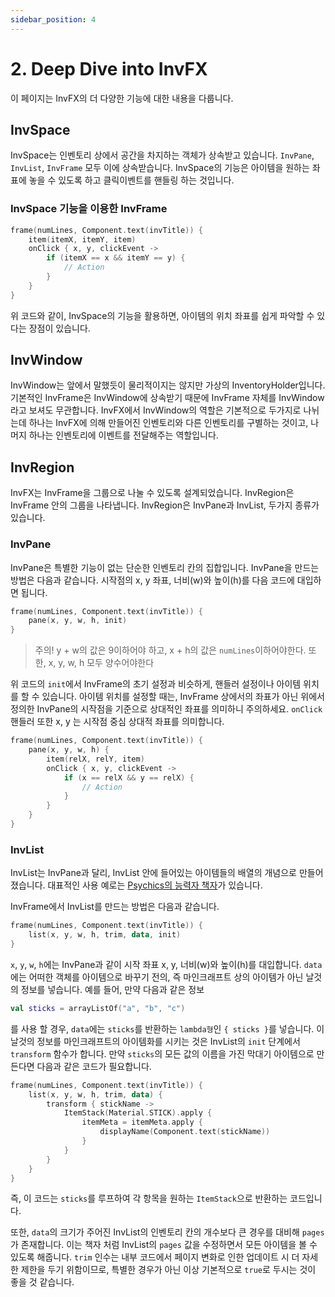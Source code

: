 ```yaml
---
sidebar_position: 4
---
```


# 2. Deep Dive into InvFX
이 페이지는 InvFX의 더 다양한 기능에 대한 내용을 다룹니다.

## InvSpace
InvSpace는 인벤토리 상에서 공간을 차지하는 객체가 상속받고 있습니다. `InvPane`, `InvList`, `InvFrame` 모두 이에 상속받습니다. InvSpace의 기능은 아이템을 원하는 좌표에 놓을 수 있도록 하고 클릭이벤트를 핸들링 하는 것입니다.

### InvSpace 기능을 이용한 InvFrame
```kotlin
frame(numLines, Component.text(invTitle)) {
    item(itemX, itemY, item)
    onClick { x, y, clickEvent ->
        if (itemX == x && itemY == y) {
            // Action
        }
    }
}
```

위 코드와 같이, InvSpace의 기능을 활용하면, 아이템의 위치 좌표를 쉽게 파악할 수 있다는 장점이 있습니다.

## InvWindow
InvWindow는 앞에서 말했듯이 물리적이지는 않지만 가상의 InventoryHolder입니다. 기본적인 InvFrame은 InvWindow에 상속받기 때문에 InvFrame 자체를 InvWindow라고 보셔도 무관합니다. InvFX에서 InvWindow의 역할은 기본적으로 두가지로 나뉘는데 하나는 InvFX에 의해 만들어진 인벤토리와 다른 인벤토리를 구별하는 것이고, 나머지 하나는 인벤토리에 이벤트를 전달해주는 역할입니다.

## InvRegion
InvFX는 InvFrame을 그룹으로 나눌 수 있도록 설계되었습니다. InvRegion은 InvFrame 안의 그룹을 나타냅니다. InvRegion은 InvPane과 InvList, 두가지 종류가 있습니다.

### InvPane
InvPane은 특별한 기능이 없는 단순한 인벤토리 칸의 집합입니다. InvPane을 만드는 방법은 다음과 같습니다. 시작점의 x, y 좌표, 너비(w)와 높이(h)를 다음 코드에 대입하면 됩니다.

```kotlin
frame(numLines, Component.text(invTitle)) {
    pane(x, y, w, h, init)
}
```
> 주의! y + w의 값은 9이하어야 하고, x + h의 값은 `numLines`이하어야한다. 또한, x, y, w, h 모두 양수어야한다

위 코드의 `init`에서 InvFrame의 초기 설정과 비슷하게, 핸들러 설정이나 아이템 위치를 할 수 있습니다. 아이템 위치를 설정할 때는, InvFrame 상에서의 좌표가 아닌 위에서 정의한 InvPane의 시작점을 기준으로 상대적인 좌표를 의미하니 주의하세요. `onClick` 핸들러 또한 x, y 는 시작점 중심 상대적 좌표를 의미합니다.

```kotlin
frame(numLines, Component.text(invTitle)) {
    pane(x, y, w, h) {
        item(relX, relY, item)
        onClick { x, y, clickEvent ->
            if (x == relX && y == relX) {
                // Action
            }
        }
    }
}
```

### InvList
InvList는 InvPane과 달리, InvList 안에 들어있는 아이템들의 배열의 개념으로 만들어졌습니다. 대표적인 사용 예로는 [Psychics의 능력자 책자](https://github.com/monun/psychics/blob/master/psychics-core/src/main/kotlin/io/github/monun/psychics/invfx/InvPsychic.kt)가 있습니다.

InvFrame에서 InvList를 만드는 방법은 다음과 같습니다.
```kotlin
frame(numLines, Component.text(invTitle)) {
    list(x, y, w, h, trim, data, init)
}
```
`x`, `y`, `w`, `h`에는 InvPane과 같이 시작 좌표 x, y, 너비(w)와 높이(h)를 대입합니다. `data`에는 어떠한 객체를 아이템으로 바꾸기 전의, 즉 마인크래프트 상의 아이템가 아닌 날것의 정보를 넣습니다. 예를 들어, 만약 다음과 같은 정보
```kotlin
val sticks = arrayListOf("a", "b", "c")
```
를 사용 할 경우, `data`에는 `sticks`를 반환하는 `lambda형`인 `{ sticks }`를 넣습니다. 이 날것의 정보를 마인크래프트의 아이템화를 시키는 것은 InvList의 `init` 단계에서 `transform` 함수가 합니다. 만약 `sticks`의 모든 값의 이름을 가진 막대기 아이템으로 만든다면 다음과 같은 코드가 필요합니다.
```kotlin
frame(numLines, Component.text(invTitle)) {
    list(x, y, w, h, trim, data) {
        transform { stickName -> 
            ItemStack(Material.STICK).apply { 
                itemMeta = itemMeta.apply { 
                    displayName(Component.text(stickName)) 
                } 
            } 
        }
    }
}
```
즉, 이 코드는 `sticks`를 루프하여 각 항목을 원하는 `ItemStack`으로 반환하는 코드입니다. 

또한, `data`의 크기가 주어진 InvList의 인벤토리 칸의 개수보다 큰 경우를 대비해 `pages`가 존재합니다. 이는 책자 처럼 InvList의 `pages` 값을 수정하면서 모든 아이템을 볼 수 있도록 해줍니다. `trim` 인수는 내부 코드에서 페이지 변화로 인한 업데이트 시 더 자세한 제한을 두기 위함이므로, 특별한 경우가 아닌 이상 기본적으로 `true`로 두시는 것이 좋을 것 같습니다.